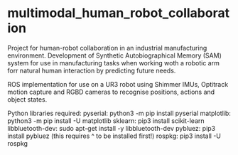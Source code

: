 # multimodal_human_robot_collaboration

Project for human-robot collaboration in an industrial manufacturing environment. Development of Synthetic Autobiographical Memory (SAM) system for use in manufacturing tasks when working woth a robotic arm forr natural human interaction by predicting future needs.

ROS implementation for use on a UR3 robot using Shimmer IMUs, Optitrack motion capture and RGBD cameras to recognise positions, actions and object states.

Python libraries required:
pyserial: python3 -m pip install pyserial
matplotlib: python3 -m pip install -U matplotlib
sklearn: pip3 install scikit-learn
libbluetooth-dev: sudo apt-get install -y libbluetooth-dev
pybluez: pip3 install pybluez (this requires ^ to be installed first!)
rospkg: pip3 install -U rospkg
